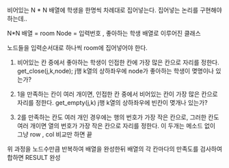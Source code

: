 비어있는 N * N 배열에 학생을 한명씩 차례대로 집어넣는다.
집어넣는 논리를 구현해야 하는데..

N*N 배열 = room
Node = 입력번호 , 좋아하는 학생 배열로 이루어진 클래스

노드들을 입력순서대로 하나씩 room에 집어넣어야 한다.

1. 비어있는 칸 중에서 좋아하는 학생이 인접한 칸에 가장 많은 칸으로 자리를 정한다.
	get_close(j,k,node);
	j행 k열의 상하좌우에 node가 좋아하는 학생이 몆명이나 있는가?

2. 1을 만족하는 칸이 여러 개이면, 인접한 칸 중에서 비어있는 칸이 가장 많은 칸으로 자리를 정한다.
	get_empty(j,k)
	j행 k열의 상하좌우에 빈칸이 몆개나 있는가?

3. 2를 만족하는 칸도 여러 개인 경우에는 행의 번호가 가장 작은 칸으로, 
   그러한 칸도 여러 개이면 열의 번호가 가장 작은 칸으로 자리를 정한다.
	이 두개는 메소드 없이 그냥 row , col 비교만 하면 끝


위 과정을 노드수만큼 반복하여 배열을 완성한뒤
배열의 각 칸마다의 만족도를 검사하여 합하면
RESULT 완성